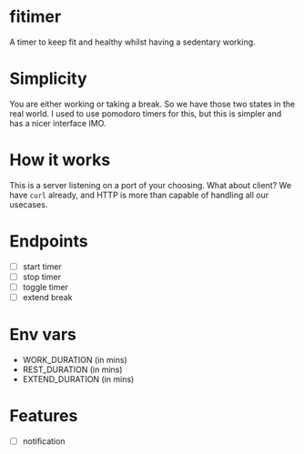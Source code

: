 # fitimer

A timer to keep fit and healthy whilst having a sedentary working.

# Simplicity

You are either working or taking a break. So we have those two states in the real world. I used to use pomodoro timers for this, but this is simpler and has a nicer interface IMO.

# How it works

This is a server listening on a port of your choosing. What about client? We have `curl` already, and HTTP is more than capable of handling all our usecases.

# Endpoints

- [ ] start timer
- [ ] stop timer
- [ ] toggle timer
- [ ] extend break

# Env vars

- WORK_DURATION (in mins)
- REST_DURATION (in mins)
- EXTEND_DURATION (in mins)

# Features

- [ ] notification
